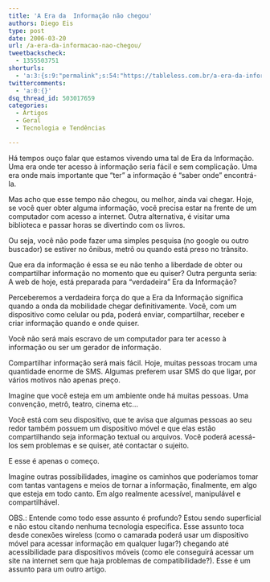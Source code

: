 ```yaml
---
title: 'A Era da  Informação não chegou'
authors: Diego Eis
type: post
date: 2006-03-20
url: /a-era-da-informacao-nao-chegou/
tweetbackscheck:
  - 1355503751
shorturls:
  - 'a:3:{s:9:"permalink";s:54:"https://tableless.com.br/a-era-da-informacao-nao-chegou";s:7:"tinyurl";s:26:"https://tinyurl.com/44hfbyp";s:4:"isgd";s:19:"https://is.gd/ERtfJl";}'
twittercomments:
  - 'a:0:{}'
dsq_thread_id: 503017659
categories:
  - Artigos
  - Geral
  - Tecnologia e Tendências

---
```

Há tempos ouço falar que estamos vivendo uma tal de Era da Informação. Uma era onde ter acesso à informação seria fácil e sem complicação. Uma era onde mais importante que “ter” a informação é “saber onde” encontrá-la.
  
Mas acho que esse tempo não chegou, ou melhor, ainda vai chegar. Hoje, se você quer obter alguma informação, você precisa estar na frente de um computador com acesso a internet. Outra alternativa, é visitar uma biblioteca e passar horas se divertindo com os livros.

Ou seja, você não pode fazer uma simples pesquisa (no google ou outro buscador) se estiver no ônibus, metrô ou quando está preso no trânsito.

Que era da informação é essa se eu não tenho a liberdade de obter ou compartilhar informação no momento que eu quiser? Outra pergunta seria: A web de hoje, está preparada para “verdadeira” Era da Informação?

Perceberemos a verdadeira força do que a Era da Informação significa quando a onda da mobilidade chegar definitivamente. Você, com um dispositivo como celular ou pda, poderá enviar, compartilhar, receber e criar informação quando e onde quiser.
  
Você não será mais escravo de um computador para ter acesso à informação ou ser um gerador de informação.

Compartilhar informação será mais fácil. Hoje, muitas pessoas trocam uma quantidade enorme de <span class="caps">SMS</span>. Algumas preferem usar <span class="caps">SMS</span> do que ligar, por vários motivos não apenas preço.
  
Imagine que você esteja em um ambiente onde há muitas pessoas. Uma convenção, metrô, teatro, cinema etc…
  
Você está com seu dispositivo, que te avisa que algumas pessoas ao seu redor também possuem um dispositivo móvel e que elas estão compartilhando seja informação textual ou arquivos. Você poderá acessá-los sem problemas e se quiser, até contactar o sujeito.

E esse é apenas o começo.
  
Imagine outras possibilidades, imagine os caminhos que poderíamos tomar com tantas vantagens e meios de tornar a informação, finalmente, em algo que esteja em todo canto. Em algo realmente acessível, manipulável e compartilhável.

<span class="caps">OBS</span>.: Entende como todo esse assunto é profundo? Estou sendo superficial e não estou citando nenhuma tecnologia especifica. Esse assunto toca desde conexões wireless (como o camarada poderá usar um dispositivo móvel para acessar informação em qualquer lugar?) chegando até acessibilidade para dispositivos móveis (como ele conseguirá acessar um site na internet sem que haja problemas de compatibilidade?). Esse é um assunto para um outro artigo.
